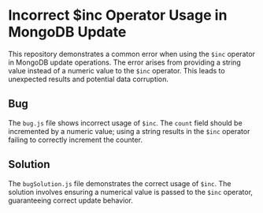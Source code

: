 # Incorrect $inc Operator Usage in MongoDB Update
This repository demonstrates a common error when using the `$inc` operator in MongoDB update operations.  The error arises from providing a string value instead of a numeric value to the `$inc` operator. This leads to unexpected results and potential data corruption.

## Bug
The `bug.js` file shows incorrect usage of `$inc`. The `count` field should be incremented by a numeric value; using a string results in the `$inc` operator failing to correctly increment the counter.

## Solution
The `bugSolution.js` file demonstrates the correct usage of `$inc`.  The solution involves ensuring a numerical value is passed to the `$inc` operator, guaranteeing correct update behavior.
